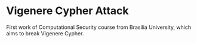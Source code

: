 # Vigenere Cypher Attack

First work of Computational Security course from Brasília University, which aims to break Vigenere Cypher.
